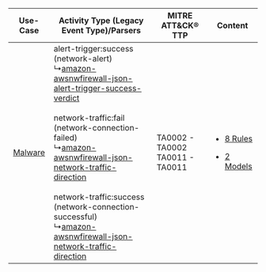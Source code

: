 |    Use-Case    | Activity Type (Legacy Event Type)/Parsers    | MITRE ATT&CK® TTP    | Content    |
|:----:| ---- | ---- | ---- |
| [Malware](../../../UseCases/uc_malware.md) |  alert-trigger:success (network-alert)<br> ↳[amazon-awsnwfirewall-json-alert-trigger-success-verdict](Ps/pC_amazonawsnwfirewalljsonalerttriggersuccessverdict.md)<br><br> network-traffic:fail (network-connection-failed)<br> ↳[amazon-awsnwfirewall-json-network-traffic-direction](Ps/pC_amazonawsnwfirewalljsonnetworktrafficdirection.md)<br><br> network-traffic:success (network-connection-successful)<br> ↳[amazon-awsnwfirewall-json-network-traffic-direction](Ps/pC_amazonawsnwfirewalljsonnetworktrafficdirection.md)<br> | TA0002 - TA0002<br>TA0011 - TA0011<br> | [<ul><li>8 Rules</li></ul><ul><li>2 Models</li></ul>](RM/r_m_amazon_aws_network_firewall_Malware.md) |